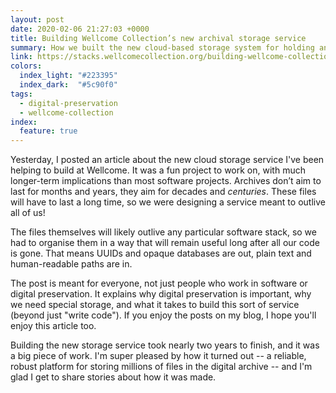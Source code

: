 ```yaml
---
layout: post
date: 2020-02-06 21:27:03 +0000
title: Building Wellcome Collection’s new archival storage service
summary: How we built the new cloud-based storage system for holding an ever-growing digital archive.
link: https://stacks.wellcomecollection.org/building-wellcome-collections-new-archival-storage-service-3f68ff21927e
colors:
  index_light: "#223395"
  index_dark:  "#5c90f0"
tags:
  - digital-preservation
  - wellcome-collection
index:
  feature: true
---
```


Yesterday, I posted an article about the new cloud storage service I've been helping to build at Wellcome.
It was a fun project to work on, with much longer-term implications than most software projects.
Archives don’t aim to last for months and years, they aim for decades and *centuries*.
These files will have to last a long time, so we were designing a service meant to outlive all of us!

The files themselves will likely outlive any particular software stack, so we had to organise them in a way that will remain useful long after all our code is gone.
That means UUIDs and opaque databases are out, plain text and human-readable paths are in.

The post is meant for everyone, not just people who work in software or digital preservation.
It explains why digital preservation is important, why we need special storage, and what it takes to build this sort of service (beyond just "write code").
If you enjoy the posts on my blog, I hope you'll enjoy this article too.

Building the new storage service took nearly two years to finish, and it was a big piece of work.
I'm super pleased by how it turned out -- a reliable, robust platform for storing millions of files in the digital archive -- and I'm glad I get to share stories about how it was made.
